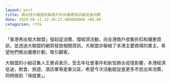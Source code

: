 ```yaml
---
layout: post
title: 再出發大聯盟收集商戶折扣優惠資訊冀促進消費
date: 2020-06-11 12:30:27.000000000 +08:00
categories: rthk
---
```


「香港再出發大聯盟」發起促消費、撐經濟活動，向全港商戶收集折扣和優惠資訊，並透過大聯盟的網頁發放相關資訊，大聯盟亦聯絡了本港主要商場的業主，希望他們推出優惠計劃，吸引顧客。

大聯盟的小組召集人王惠貞表示，受去年社會事件和新型肺炎疫情影響，本港經濟低迷，飲食、旅遊、酒店業等是重災區，希望今次活動能促進更多市民出來消費，同時做到「保就業」。
